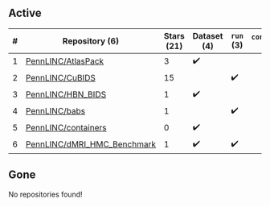 ## Active
| # | Repository (6) | Stars (21) | Dataset (4) | `run` (3) | `containers-run` |
| --- | --- | --- | --- | --- | --- |
| 1 | [PennLINC/AtlasPack](https://github.com/PennLINC/AtlasPack) | 3 | :heavy_check_mark: |  |  |
| 2 | [PennLINC/CuBIDS](https://github.com/PennLINC/CuBIDS) | 15 |  | :heavy_check_mark: |  |
| 3 | [PennLINC/HBN_BIDS](https://github.com/PennLINC/HBN_BIDS) | 1 | :heavy_check_mark: |  |  |
| 4 | [PennLINC/babs](https://github.com/PennLINC/babs) | 1 |  | :heavy_check_mark: |  |
| 5 | [PennLINC/containers](https://github.com/PennLINC/containers) | 0 | :heavy_check_mark: |  |  |
| 6 | [PennLINC/dMRI_HMC_Benchmark](https://github.com/PennLINC/dMRI_HMC_Benchmark) | 1 | :heavy_check_mark: | :heavy_check_mark: |  |

## Gone
No repositories found!
